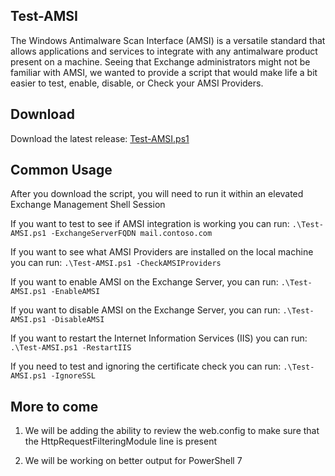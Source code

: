 ## Test-AMSI

The Windows Antimalware Scan Interface (AMSI) is a versatile standard that allows applications and services to integrate with any antimalware product present on a machine. Seeing that Exchange administrators might not be familiar with AMSI, we wanted to provide a script that would make life a bit easier to test, enable, disable, or Check your AMSI Providers.

## Download

Download the latest release: [Test-AMSI.ps1](https://github.com/microsoft/CSS-Exchange/releases/latest/download/Test-AMSI.ps1)

## Common Usage

After you download the script, you will need to run it within an elevated Exchange Management Shell Session

If you want to test to see if AMSI integration is working you can run: `.\Test-AMSI.ps1 -ExchangeServerFQDN mail.contoso.com`

If you want to see what AMSI Providers are installed on the local machine you can run: `.\Test-AMSI.ps1 -CheckAMSIProviders`

If you want to enable AMSI on the Exchange Server, you can run: `.\Test-AMSI.ps1 -EnableAMSI`

If you want to disable AMSI on the Exchange Server, you can run: `.\Test-AMSI.ps1 -DisableAMSI`

If you want to restart the Internet Information Services (IIS) you can run: `.\Test-AMSI.ps1 -RestartIIS`

If you need to test and ignoring the certificate check you can run: `.\Test-AMSI.ps1 -IgnoreSSL`

## More to come

1. We will be adding the ability to review the web.config to make sure that the HttpRequestFilteringModule line is present

2. We will be working on better output for PowerShell 7
